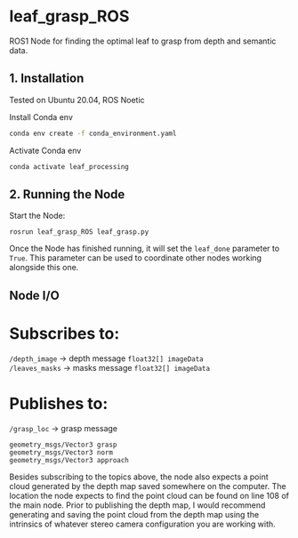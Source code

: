 # leaf_grasp_ROS
ROS1 Node for finding the optimal leaf to grasp from depth and semantic data.


## 1. Installation
Tested on Ubuntu 20.04, ROS Noetic

Install Conda env
```bash
conda env create -f conda_environment.yaml
```
Activate Conda env
```bash
conda activate leaf_processing
```

## 2. Running the Node

Start the Node:

```
rosrun leaf_grasp_ROS leaf_grasp.py
```

Once the Node has finished running, it will set the `leaf_done` parameter to `True`. This parameter can be used to coordinate other nodes working alongside this one.

## Node I/O

# Subscribes to:
  `/depth_image` -> depth message `float32[] imageData` \
  `/leaves_masks` -> masks message `float32[] imageData`

# Publishes to:
  `/grasp_loc` -> grasp message 
  
  `geometry_msgs/Vector3 grasp` \
  `geometry_msgs/Vector3 norm` \
  `geometry_msgs/Vector3 approach`

Besides subscribing to the topics above, the node also expects a point cloud generated by the depth map saved somewhere on the computer. The location the node expects to find the point cloud can be found on line 108 of the main node. Prior to publishing the depth map, I would recommend generating and saving the point cloud from the depth map using the intrinsics of whatever stereo camera configuration you are working with.
  
